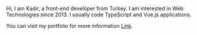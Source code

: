 Hi, I am Kadir, a front-end developer from Turkey. I am interested in Web Technologies since 2013. I usually code TypeScript and Vue.js applications.

You can visit my portfolio for more information [Link](https://kadiryazici.dev).
